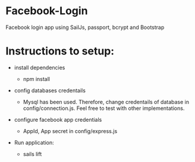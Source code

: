 
# Facebook-Login
Facebook login app using SailJs, passport, bcrypt and Bootstrap

# Instructions to setup:

- install dependencies
    - npm install

- config databases credentails 
    - Mysql has been used. Therefore, change credentails of database in config/connection.js.
    Feel free to test with other implementations.

- configure facebook app credentials
    - AppId, App secret in config/express.js

- Run application:
    - sails lift
